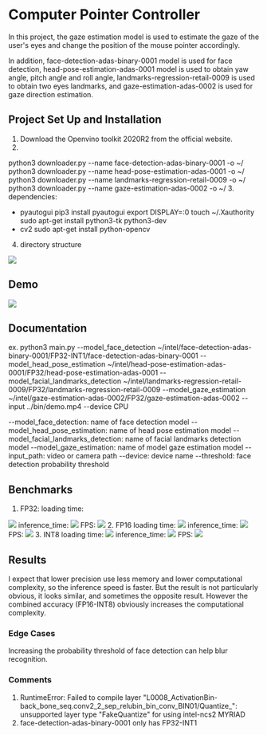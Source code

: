 # Computer Pointer Controller

In this project, the gaze estimation model is used to estimate the gaze of the user's eyes and change the position of the mouse pointer accordingly.

In addition, face-detection-adas-binary-0001 model is used for face detection, head-pose-estimation-adas-0001 model is used to obtain yaw angle, pitch angle and roll angle, landmarks-regression-retail-0009 is used to obtain two eyes landmarks, and gaze-estimation-adas-0002 is used for gaze direction estimation.

## Project Set Up and Installation
1. Download the Openvino toolkit 2020R2 from the official website.
2. 
python3 downloader.py --name face-detection-adas-binary-0001  -o ~/
python3 downloader.py --name head-pose-estimation-adas-0001 -o ~/
python3 downloader.py --name landmarks-regression-retail-0009  -o ~/
python3 downloader.py --name gaze-estimation-adas-0002  -o ~/
3. dependencies:
* pyautogui
pip3 install pyautogui
export DISPLAY=:0
touch ~/.Xauthority 
sudo apt-get install python3-tk python3-dev 
* cv2
sudo apt-get install python-opencv
4. directory structure
<img src="images/tree.jpg">

## Demo
<img src="images/demo.jpg">

## Documentation
ex. python3 main.py --model_face_detection ~/intel/face-detection-adas-binary-0001/FP32-INT1/face-detection-adas-binary-0001 --model_head_pose_estimation ~/intel/head-pose-estimation-adas-0001/FP32/head-pose-estimation-adas-0001 --model_facial_landmarks_detection ~/intel/landmarks-regression-retail-0009/FP32/landmarks-regression-retail-0009 --model_gaze_estimation ~/intel/gaze-estimation-adas-0002/FP32/gaze-estimation-adas-0002 --input ../bin/demo.mp4 --device CPU 

--model_face_detection: name of face detection model
--model_head_pose_estimation: name of head pose estimation model
--model_facial_landmarks_detection: name of facial landmarks detection model
--model_gaze_estimation: name of model gaze estimation model
--input_path: video or camera path
--device: device name
--threshold: face detection probability threshold

## Benchmarks
1. FP32:
loading time:
<img src="images/loading_time_FP32.jpg">
inference_time:
<img src="images/inference_time_FP32.jpg">
FPS:
<img src="images/FPS_FP32.jpg">
2. FP16
loading time:
<img src="images/loading_time_FP16.jpg">
inference_time:
<img src="images/inference_time_FP16.jpg">
FPS:
<img src="images/FPS_FP16.jpg">
3. INT8
loading time:
<img src="images/loading_time_INT8.jpg">
inference_time:
<img src="images/inference_time_INT8.jpg">
FPS:
<img src="images/FPS_INT8.jpg">

## Results
I expect that lower precision use less memory and lower computational complexity, so the inference speed is faster.
But the result is not particularly obvious, it looks similar, and sometimes the opposite result.
However the combined accuracy (FP16-INT8) obviously increases the computational complexity.

### Edge Cases
Increasing the probability threshold of face detection can help blur recognition.

### Comments
1. RuntimeError: Failed to compile layer "L0008_ActivationBin-back_bone_seq.conv2_2_sep_relubin_bin_conv_BIN01/Quantize_": unsupported layer type "FakeQuantize" for using intel-ncs2 MYRIAD
2. face-detection-adas-binary-0001 only has FP32-INT1
